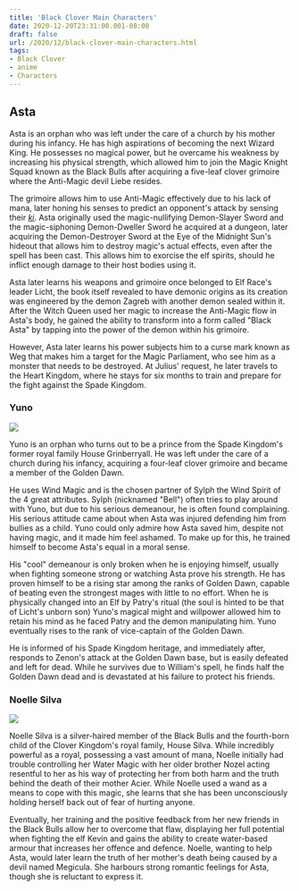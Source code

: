 ```yaml
---
title: 'Black Clover Main Characters'
date: 2020-12-20T23:31:00.001-08:00
draft: false
url: /2020/12/black-clover-main-characters.html
tags: 
- Black Clover
- anime
- Characters
---
```


Asta
----

Asta is an orphan who was left under the care of a church by his mother during his infancy. He has high aspirations of becoming the next Wizard King. He possesses no magical power, but he overcame his weakness by increasing his physical strength, which allowed him to join the Magic Knight Squad known as the Black Bulls after acquiring a five-leaf clover grimoire where the Anti-Magic devil Liebe resides.

  

The grimoire allows him to use Anti-Magic effectively due to his lack of mana, later honing his senses to predict an opponent's attack by sensing their _[ki](https://en.wikipedia.org/wiki/Qi "Qi")_. Asta originally used the magic-nullifying Demon-Slayer Sword and the magic-siphoning Demon-Dweller Sword he acquired at a dungeon, later acquiring the Demon-Destroyer Sword at the Eye of the Midnight Sun's hideout that allows him to destroy magic's actual effects, even after the spell has been cast. This allows him to exorcise the elf spirits, should he inflict enough damage to their host bodies using it.

Asta later learns his weapons and grimoire once belonged to Elf Race's leader Licht, the book itself revealed to have demonic origins as its creation was engineered by the demon Zagreb with another demon sealed within it. After the Witch Queen used her magic to increase the Anti-Magic flow in Asta's body, he gained the ability to transform into a form called "Black Asta" by tapping into the power of the demon within his grimoire.

However, Asta later learns his power subjects him to a curse mark known as Weg that makes him a target for the Magic Parliament, who see him as a monster that needs to be destroyed. At Julius' request, he later travels to the Heart Kingdom, where he stays for six months to train and prepare for the fight against the Spade Kingdom.  

### Yuno

[![](https://lh3.googleusercontent.com/-0m3wI-7Icb4/X-BPLw6OpeI/AAAAAAAAA94/J7RnRPrTsTszHL2QF6slFUPaHKjKptD-wCLcBGAsYHQ/image.png)](https://lh3.googleusercontent.com/-0m3wI-7Icb4/X-BPLw6OpeI/AAAAAAAAA94/J7RnRPrTsTszHL2QF6slFUPaHKjKptD-wCLcBGAsYHQ/image.png)

Yuno is an orphan who turns out to be a prince from the Spade Kingdom's former royal family House Grinberryall. He was left under the care of a church during his infancy, acquiring a four-leaf clover grimoire and became a member of the Golden Dawn.

He uses Wind Magic and is the chosen partner of Sylph the Wind Spirit of the 4 great attributes. Sylph (nicknamed "Bell") often tries to play around with Yuno, but due to his serious demeanour, he is often found complaining. His serious attitude came about when Asta was injured defending him from bullies as a child. Yuno could only admire how Asta saved him, despite not having magic, and it made him feel ashamed. To make up for this, he trained himself to become Asta's equal in a moral sense.

His "cool" demeanour is only broken when he is enjoying himself, usually when fighting someone strong or watching Asta prove his strength. He has proven himself to be a rising star among the ranks of Golden Dawn, capable of beating even the strongest mages with little to no effort. When he is physically changed into an Elf by Patry's ritual (the soul is hinted to be that of Licht's unborn son) Yuno's magical might and willpower allowed him to retain his mind as he faced Patry and the demon manipulating him. Yuno eventually rises to the rank of vice-captain of the Golden Dawn.

He is informed of his Spade Kingdom heritage, and immediately after, responds to Zenon's attack at the Golden Dawn base, but is easily defeated and left for dead. While he survives due to William's spell, he finds half the Golden Dawn dead and is devastated at his failure to protect his friends.  

### Noelle Silva

[![](https://lh3.googleusercontent.com/-RlAprwy8i58/X-BPAimpjtI/AAAAAAAAA90/6fpwQbPxSAs4FJkhRMm5aeQ8Fdp8UCbwgCLcBGAsYHQ/image.png)](https://lh3.googleusercontent.com/-RlAprwy8i58/X-BPAimpjtI/AAAAAAAAA90/6fpwQbPxSAs4FJkhRMm5aeQ8Fdp8UCbwgCLcBGAsYHQ/image.png)

  
Noelle Silva is a silver-haired member of the Black Bulls and the fourth-born child of the Clover Kingdom's royal family, House Silva. While incredibly powerful as a royal, possessing a vast amount of mana, Noelle initially had trouble controlling her Water Magic with her older brother Nozel acting resentful to her as his way of protecting her from both harm and the truth behind the death of their mother Acier. While Noelle used a wand as a means to cope with this magic, she learns that she has been unconsciously holding herself back out of fear of hurting anyone.

  

  

Eventually, her training and the positive feedback from her new friends in the Black Bulls allow her to overcome that flaw, displaying her full potential when fighting the elf Kevin and gains the ability to create water-based armour that increases her offence and defence. Noelle, wanting to help Asta, would later learn the truth of her mother's death being caused by a devil named Megicula. She harbours strong romantic feelings for Asta, though she is reluctant to express it.
